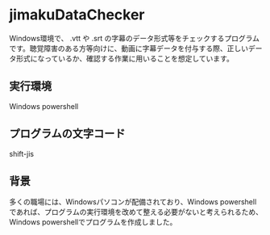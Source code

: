# jimakuDataChecker
Windows環境で、 .vtt や .srt の字幕のデータ形式等をチェックするプログラムです。聴覚障害のある方等向けに、動画に字幕データを付与する際、正しいデータ形式になっているか、確認する作業に用いることを想定しています。

## 実行環境
Windows powershell

## プログラムの文字コード
shift-jis

## 背景
多くの職場には、Windowsパソコンが配備されており、Windows powershellであれば、プログラムの実行環境を改めて整える必要がないと考えられるため、Windows powershellでプログラムを作成しました。
